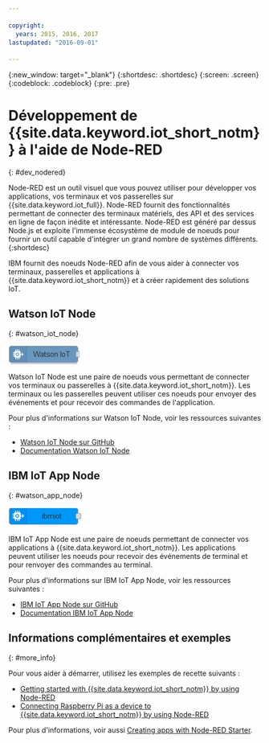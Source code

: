 ```yaml
---

copyright:
  years: 2015, 2016, 2017
lastupdated: "2016-09-01"

---
```


{:new_window: target="_blank"}
{:shortdesc: .shortdesc}
{:screen: .screen}
{:codeblock: .codeblock}
{:pre: .pre}

# Développement de {{site.data.keyword.iot_short_notm}} à l'aide de Node-RED
{: #dev_nodered}

Node-RED est un outil visuel que vous pouvez utiliser pour développer vos applications, vos terminaux et vos passerelles sur {{site.data.keyword.iot_full}}. Node-RED fournit des fonctionnalités permettant de connecter des terminaux matériels, des API et des services en ligne de façon inédite et intéressante. Node-RED est généré par dessus Node.js et exploite l'immense écosystème de module de noeuds pour fournir un outil capable d'intégrer un grand nombre de systèmes différents.
{:shortdesc}

IBM fournit des noeuds Node-RED afin de vous aider à connecter vos terminaux, passerelles et applications à {{site.data.keyword.iot_short_notm}} et à créer rapidement des solutions IoT.


## Watson IoT Node   
{: #watson_iot_node}  

![Image Watson IoT Node](../images/node-red-watson.png "Image Watson IoT Node")


Watson IoT Node est une paire de noeuds vous permettant de connecter vos terminaux ou passerelles à {{site.data.keyword.iot_short_notm}}. Les terminaux ou les passerelles peuvent utiliser ces noeuds pour envoyer des événements et pour recevoir des commandes de l'application.

Pour plus d'informations sur Watson IoT Node, voir les ressources suivantes :

- [Watson IoT Node sur GitHub](https://github.com/ibm-watson-iot/iot-nodered/tree/master/node-red-contrib-ibm-watson-iot)
- [Documentation Watson IoT Node](https://www.npmjs.com/package/node-red-contrib-ibm-watson-iot)


## IBM IoT App Node  
{: #watson_app_node}  


![Image IBM IoT App Node](../images/node-red-ibmiot.png "Image IBM IoT App Node")

IBM IoT App Node est une paire de noeuds permettant de connecter vos applications à {{site.data.keyword.iot_short_notm}}. Les applications peuvent utiliser les noeuds pour recevoir des événements de terminal et pour renvoyer des commandes au terminal.

Pour plus d'informations sur IBM IoT App Node, voir les ressources suivantes :

- [IBM IoT App Node sur GitHub](https://github.com/ibm-watson-iot/iot-nodered/tree/master/node-red-contrib-scx-ibmiotapp)
- [Documentation IBM IoT App Node](http://flows.nodered.org/node/node-red-contrib-scx-ibmiotapp)


## Informations complémentaires et exemples   
{: #more_info}


Pour vous aider à démarrer, utilisez les exemples de recette suivants :
- [Getting started with {{site.data.keyword.iot_short_notm}} by using Node-RED](https://developer.ibm.com/recipes/tutorials/getting-started-with-watson-iot-platform-using-node-red/)
- [Connecting Raspberry Pi as a device to {{site.data.keyword.iot_short_notm}} by using Node-RED](https://developer.ibm.com/recipes/tutorials/deploy-watson-iot-node-on-raspberry-pi/)

Pour plus d'informations, voir aussi [Creating apps with Node-RED Starter](https://console.ng.bluemix.net/docs/starters/Node-RED/nodered.html#nodered).
